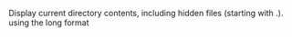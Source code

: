 Display current directory contents, including hidden files (starting with .). using the long format
